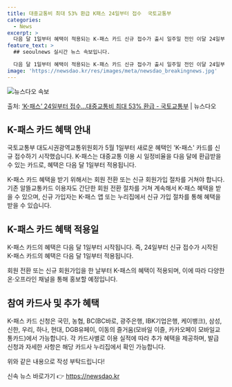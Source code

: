 ```yaml
---
title: 대중교통비 최대 53% 환급 K패스 24일부터 접수  국토교통부
categories:
  - News
excerpt: >
  다음 달 1일부터 혜택이 적용되는 K-패스 카드 신규 접수가 출시 일주일 전인 이달 24일부터 시작된다. 국…
feature_text: >
  ## seoulnews 실시간 뉴스 속보입니다.

  다음 달 1일부터 혜택이 적용되는 K-패스 카드 신규 접수가 출시 일주일 전인 이달 24일부터 시작된다. 국…
image: 'https://newsdao.kr/res/images/meta/newsdao_breakingnews.jpg'
---
```


![뉴스다오 속보](https://newsdao.kr/res/images/meta/newsdao_breakingnews.jpg)

<p>출처: <a href="https://newsdao.kr/3641" rel="dofollow">‘K-패스’ 24일부터 접수…대중교통비 최대 53% 환급 - 국토교통부</a> | 뉴스다오</p>

<h2 data-ke-size="size26">K-패스 카드 혜택 안내</h2>
국토교통부 대도시권광역교통위원회가 5월 1일부터 새로운 혜택인 'K-패스' 카드를 신규 접수하기 시작했습니다. K-패스는 대중교통 이용 시 일정비율을 다음 달에 환급받을 수 있는 카드로, 혜택은 다음 달 1일부터 적용됩니다.

<p data-ke-size="size16">K-패스 카드 혜택을 받기 위해서는 회원 전환 또는 신규 회원가입 절차를 거쳐야 합니다. 기존 알뜰교통카드 이용자도 간단한 회원 전환 절차를 거쳐 계속해서 K-패스 혜택을 받을 수 있으며, 신규 가입자는 K-패스 앱 또는 누리집에서 신규 가입 절차를 통해 혜택을 받을 수 있습니다.</p>

<h2 data-ke-size="size24">K-패스 카드 혜택 적용일</h2>
K-패스 카드의 혜택은 다음 달 1일부터 시작됩니다. 즉, 24일부터 신규 접수가 시작된 K-패스 카드의 혜택은 다음 달 1일부터 적용됩니다.

<p data-ke-size="size16">회원 전환 또는 신규 회원가입을 한 날부터 K-패스의 혜택이 적용되며, 이에 따라 다양한 온·오프라인 채널을 통해 홍보할 예정입니다.</p>

<h2 data-ke-size="size24">참여 카드사 및 추가 혜택</h2>
K-패스 카드 신청은 국민, 농협, BC(BC바로, 광주은행, IBK기업은행, 케이뱅크), 삼성, 신한, 우리, 하나, 현대, DGB유페이, 이동의 즐거움(모바일 이즐, 카카오페이 모바일교통카드)에서 가능합니다. 각 카드사별로 이용 실적에 따라 추가 혜택을 제공하며, 발급 신청과 자세한 사항은 해당 카드사 누리집에서 확인 가능합니다.

위와 같은 내용으로 작성 부탁드립니다! 

신속 뉴스 바로가기 👉 <a href="https://newsdao.kr" rel="dofollow">https://newsdao.kr</a>


